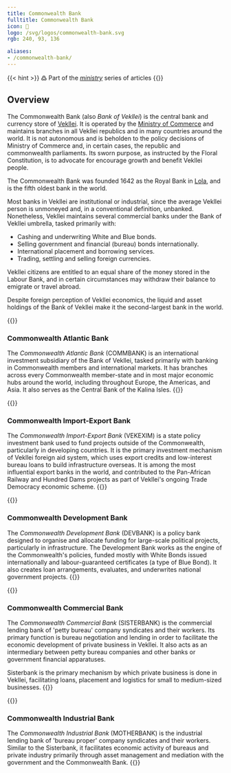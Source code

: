 ```yaml
---
title: Commonwealth Bank
fulltitle: Commonwealth Bank
icon: 🏦
logo: /svg/logos/commonwealth-bank.svg
rgb: 240, 93, 136

aliases:
- /commonwealth-bank/
---
```

{{< hint >}}
߷ Part of the *[ministry](/ministries/)* series of articles
{{</hint>}}

## Overview

The Commonwealth Bank (also *Bank of Vekllei*) is the central bank and currency store of [<span class="fi fi-com"></span> Vekllei](/vekllei/). It is operated by the [Ministry of Commerce](/cosmosol/) and maintains branches in all Vekllei republics and in many countries around the world. It is not autonomous and is beholden to the policy decisions of Ministry of Commerce and, in certain cases, the republic and commonwealth parliaments. Its sworn purpose, as instructed by the Floral Constitution, is to advocate for encourage growth and benefit Vekllei people.

The Commonwealth Bank was founded 1642 as the Royal Bank in [Lola](/lola/), and is the fifth oldest bank in the world.

Most banks in Vekllei are institutional or industrial, since the average Vekllei person is unmoneyed and, in a conventional definition, unbanked. Nonetheless, Vekllei maintains several commercial banks under the Bank of Vekllei umbrella, tasked primarily with:

* Cashing and underwriting White and Blue bonds.
* Selling government and financial (bureau) bonds internationally.
* International placement and borrowing services.
* Trading, settling and selling foreign currencies.

Vekllei citizens are entitled to an equal share of the money stored in the Labour Bank, and in certain circumstances may withdraw their balance to emigrate or travel abroad.

Despite foreign perception of Vekllei economics, the liquid and asset holdings of the Bank of Vekllei make it the second-largest bank in the world.

{{<hint panel>}}
### Commonwealth Atlantic Bank

The *Commonwealth Atlantic Bank* (COMMBANK) is an international investment subsidiary of the Bank of Vekllei, tasked primarily with banking in Commonwealth members and international markets. It has branches across every Commonwealth member-state and in most major economic hubs around the world, including throughout Europe, the Americas, and Asia. It also serves as the Central Bank of the Kalina Isles.
{{</hint>}}

{{<hint panel>}}
### Commonwealth Import-Export Bank

The *Commonwealth Import-Export Bank* (VEKEXIM) is a state policy investment bank used to fund projects outside of the Commonwealth, particularly in developing countries. It is the primary investment mechanism of Vekllei foreign aid system, which uses export credits and low-interest bureau loans to build infrastructure overseas. It is among the most influential export banks in the world, and contributed to the Pan-African Railway and Hundred Dams projects as part of Vekllei's ongoing Trade Democracy economic scheme.
{{</hint>}}

{{<hint panel>}}
### Commonwealth Development Bank

The *Commonwealth Development Bank* (DEVBANK) is a policy bank designed to organise and allocate funding for large-scale political projects, particularly in infrastructure. The Development Bank works as the engine of the Commonwealth's policies, funded mostly with White Bonds issued internationally and labour-guaranteed certificates (a type of Blue Bond). It also creates loan arrangements, evaluates, and underwrites national government projects.
{{</hint>}}

{{<hint panel>}}
### Commonwealth Commercial Bank

The *Commonwealth Commercial Bank* (SISTERBANK) is the commercial lending bank of 'petty bureau' company syndicates and their workers. Its primary function is bureau negotiation and lending in order to facilitate the economic development of private business in Vekllei. It also acts as an intermediary between petty bureau companies and other banks or government financial apparatuses.

Sisterbank is the primary mechanism by which private business is done in Vekllei, facilitating loans, placement and logistics for small to medium-sized businesses.
{{</hint>}}

{{<hint panel>}}
### Commonwealth Industrial Bank

The *Commonwealth Industrial Bank* (MOTHERBANK) is the industrial lending bank of 'bureau proper' company syndicates and their workers. Similar to the Sisterbank, it facilitates economic activity of bureaus and private industry primarily through asset management and mediation with the government and the Commonwealth Bank.
{{</hint>}}
